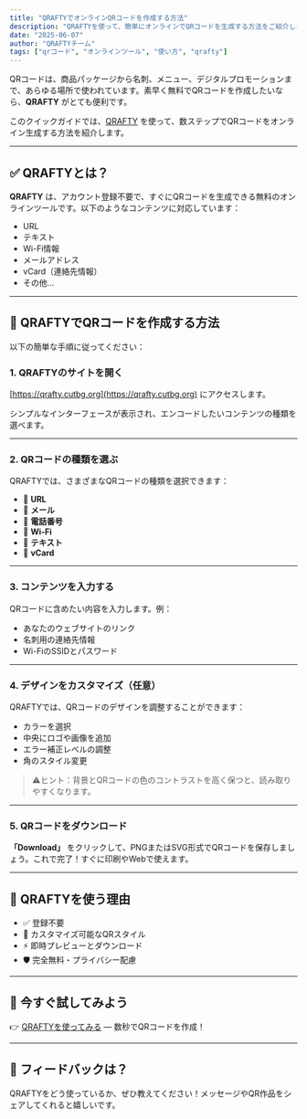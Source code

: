 ```yaml
---
title: "QRAFTYでオンラインQRコードを作成する方法"
description: "QRAFTYを使って、簡単にオンラインでQRコードを生成する方法をご紹介します。登録不要、無料でカスタマイズ可能なQRコード。"
date: "2025-06-07"
author: "QRAFTYチーム"
tags: ["qrコード", "オンラインツール", "使い方", "qrafty"]
---
```


QRコードは、商品パッケージから名刺、メニュー、デジタルプロモーションまで、あらゆる場所で使われています。素早く無料でQRコードを作成したいなら、**QRAFTY** がとても便利です。

このクイックガイドでは、[QRAFTY](https://qrafty.cutbg.org) を使って、数ステップでQRコードをオンライン生成する方法を紹介します。

---

## ✅ QRAFTYとは？

**QRAFTY** は、アカウント登録不要で、すぐにQRコードを生成できる無料のオンラインツールです。以下のようなコンテンツに対応しています：

- URL
- テキスト
- Wi-Fi情報
- メールアドレス
- vCard（連絡先情報）
- その他...

---

## 🚀 QRAFTYでQRコードを作成する方法

以下の簡単な手順に従ってください：

### 1. QRAFTYのサイトを開く

[https://qrafty.cutbg.org](https://qrafty.cutbg.org) にアクセスします。

シンプルなインターフェースが表示され、エンコードしたいコンテンツの種類を選べます。

---

### 2. QRコードの種類を選ぶ

QRAFTYでは、さまざまなQRコードの種類を選択できます：
- 🔗 **URL**
- 📧 **メール**
- 📱 **電話番号**
- 📶 **Wi-Fi**
- 💬 **テキスト**
- 👤 **vCard**

---

### 3. コンテンツを入力する

QRコードに含めたい内容を入力します。例：
- あなたのウェブサイトのリンク
- 名刺用の連絡先情報
- Wi-FiのSSIDとパスワード

---

### 4. デザインをカスタマイズ（任意）

QRAFTYでは、QRコードのデザインを調整することができます：
- カラーを選択
- 中央にロゴや画像を追加
- エラー補正レベルの調整
- 角のスタイル変更

> ⚠️ヒント：背景とQRコードの色のコントラストを高く保つと、読み取りやすくなります。

---

### 5. QRコードをダウンロード

**「Download」** をクリックして、PNGまたはSVG形式でQRコードを保存しましょう。これで完了！すぐに印刷やWebで使えます。

---

## 🎯 QRAFTYを使う理由

- ✅ 登録不要
- 🎨 カスタマイズ可能なQRスタイル
- ⚡ 即時プレビューとダウンロード
- 🛡️ 完全無料・プライバシー配慮

---

## 🔗 今すぐ試してみよう

👉 [QRAFTYを使ってみる](https://qrafty.cutbg.org) — 数秒でQRコードを作成！

---

## 💬 フィードバックは？

QRAFTYをどう使っているか、ぜひ教えてください！メッセージやQR作品をシェアしてくれると嬉しいです。
